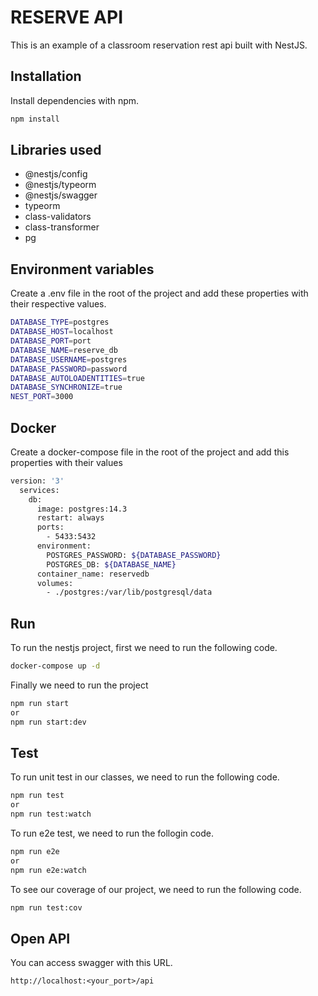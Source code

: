 # RESERVE API

This is an example of a classroom reservation rest api built with NestJS.

## Installation
Install dependencies with npm.

```sh
npm install
```

## Libraries used
- @nestjs/config
- @nestjs/typeorm
- @nestjs/swagger
- typeorm
- class-validators
- class-transformer
- pg
## Environment variables
Create a .env file in the root of the project and add these properties with their respective values.

```sh
DATABASE_TYPE=postgres
DATABASE_HOST=localhost
DATABASE_PORT=port
DATABASE_NAME=reserve_db
DATABASE_USERNAME=postgres
DATABASE_PASSWORD=password
DATABASE_AUTOLOADENTITIES=true
DATABASE_SYNCHRONIZE=true
NEST_PORT=3000
```

## Docker
Create a docker-compose file in the root of the project and add this properties with their values

```sh
version: '3'
  services:
    db:
      image: postgres:14.3
      restart: always
      ports:
        - 5433:5432
      environment:
        POSTGRES_PASSWORD: ${DATABASE_PASSWORD}
        POSTGRES_DB: ${DATABASE_NAME}
      container_name: reservedb
      volumes:
        - ./postgres:/var/lib/postgresql/data
```

## Run
To run the nestjs project, first we need to run the following code.
```sh
docker-compose up -d
```

Finally we need to run the project
```sh
npm run start
or
npm run start:dev
```

## Test
To run unit test in our classes, we need to run the following code.
```sh
npm run test
or
npm run test:watch
```

To run e2e test, we need to run the follogin code.
```sh
npm run e2e
or
npm run e2e:watch
```

To see our coverage of our project, we need to run the following code.
```sh
npm run test:cov
```

## Open API
You can access swagger with this URL.
```
http://localhost:<your_port>/api
```
